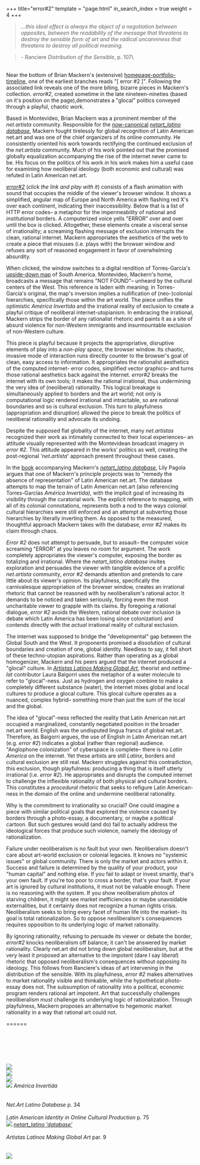 +++
title="error#2"
template = "page.html"
in_search_index = true
weight = 4
+++
> *...this ideal effect is always the object of a negotiation between opposites, between the readability of the message that threatens to destroy the sensible form of art and the radical uncanniness that threatens to destroy all political meaning.*

> *-* Ranciere *Distribution of the Sensible*, p. 107\

<br>
Near the bottom of Brian Mackern's (extensive) <a href="http://netart.org.uy">homepage-portfolio-timeline</a>, one of the earliest branches reads "[ error #2 ]". Following the associated link reveals one of the more biting, bizarre pieces in Mackern's collection. <em>error#2</em>, created sometime in the late nineteen-nineties (based on it's position on the page),demonstrates a "glocal" politics conveyed through a playful, chaotic work.

Based in Montevideo, Brian Mackern was a prominent member of the *net.artista* community. Responsible for the [now-canonical](http://nytimes.com/2019/01/23/arts/design/internet-art-new-museum-rhizome.html) [*netart_latino database*](http://netart.org.uy/latino/index.html), Mackern fought tirelessly for global recognition of Latin American net.art and was one of the chief organizers of its online community. He consistently oriented his work towards rectifying the continued exclusion of the *net.artista* community. Much of his work pointed out that the promised globally equalization accompanying the rise of the internet never came to be. His focus on the politics of his work *in* his work makes him a useful case for examining how neoliberal ideology (both economic and cultural) was refuted in Latin American net.art.

[*error#2*](http://netart.org.uy/vintage/error/403.html) (*click the link and play with it*) consists of a flash animation with sound that occupies the middle of the viewer's browser window. It shows a simplified, angular map of Europe and North America with flashing red X's over each continent, indicating their inaccessibility. Below that is a list of HTTP error codes– a metaphor for the impermeability of national and *institutional* borders. A computerized voice yells "ERROR" over and over until the box is clicked. Altogether, these elements create a visceral sense of irrationality; a screaming flashing message of exclusion interrupts the clean, rational internet. Mackern appropriates the aesthetics of the web to create a piece that misuses (i.e. plays with) the browser window and refuses any sort of reasoned engagement in favor of overwhelming absurdity.

When clicked, the window switches to a digital rendition of Torres-García's [upside-down map](https://en.wikipedia.org/wiki/Am%C3%A9rica_Invertida) of South America. Montevideo, Mackern's home, broadcasts a message that remains "NOT FOUND"– unheard by the cultural centers of the West. This reference is laden with meaning; in Torres-García's original, the map's inversion implies a nullification of (neo-)colonial hierarchies, specifically those within the art world. The piece unifies the optimistic *América Invertida* and the irrational reality of exclusion to create a playful critique of neoliberal internet-utopianism. In embracing the irrational, Mackern strips the border of any rationalist rhetoric and paints it as a site of absurd violence for non-Western immigrants and insurmountable exclusion of non-Western culture.

This piece is playful because it projects the appropriative, disruptive elements of play into a *non-play space*, the browser window. Its chaotic, invasive mode of interaction runs directly counter to the browser's goal of clean, easy access to information. It appropriates the rationalist aesthetics of the computed internet- error codes, simplified vector graphics– and turns those rational aesthetics back against the internet. *error#2* breaks the internet with its own tools; it makes the rational irrational, thus undermining the very idea of (neoliberal) rationality. This logical breakage is simultaneously applied to borders and the art world; not only is computational logic rendered irrational and intractable, so are national boundaries and so is cultural exclusion. This turn to playfulness (appropriation and disruption) allowed the piece to break the politics of neoliberal rationality and advocate its undoing.

Despite the supposed flat globality of the internet, many *net.artistas* recognized their work as intimately connected to their local experiences– an attitude visually represented with the Montevidean broadcast imagery in *error #2*. This attitude appeared in the works' politics as well, creating the post-regional '*net.artista*' approach present throughout these cases.

In the [book](https://www.digitalartarchive.at/fileadmin/user_upload/Virtualart/PDF/301_netart_latino_database.pdf) accompanying Mackern's [*netart_latino database*](http://netart.org.uy/latino/index.html), Lily Pagola argues that one of Mackern's principle projects was to "remedy the absence of representation" of Latin American net.art. The database attempts to map the terrain of Latin American net.art (also referencing Torres-Garcías *América Invertida)*, with the implicit goal of increasing its visibility through the curatorial work. The explicit reference to mapping, with all of its colonial connotations, represents both a nod to the ways colonial cultural hierarchies were still enforced and an attempt at subverting those hierarchies by literally inverting them. As opposed to the measured, thoughtful approach Mackern takes with the database, *error #2* makes its claim through chaos.

*Error #2* does not attempt to persuade, but to assault– the computer voice screaming "ERROR" at you leaves no room for argument. The work completely appropriates the viewer's computer, exposing the border as totalizing and irrational. Where the *netart_latino database* invites exploration and persuades the viewer with tangible evidence of a prolific *net.artista* community, *error #2* demands attention and pretends to care little about its viewer's opinion. Its playfulness, specifically the carnivalesque appropriation of the browser window, creates an irrational rhetoric that cannot be reasoned with by neoliberalism's rational actor. It demands to be noticed and taken seriously, forcing even the most uncharitable viewer to grapple with its claims. By foregoing a rational dialogue, *error #2* avoids the Western, rational debate over inclusion (a debate which Latin America has been losing since colonization) and contends directly with the *actual* irrational reality of cultural exclusion.

The internet was supposed to bridge the "developmental" gap between the Global South and the West. It proponents promised a dissolution of cultural boundaries and creation of one, global identity. Needless to say, it fell short of these techno-utopian aspirations. Rather than operating as a global homogenizer, Mackern and his peers argued that the internet produced a "glocal" culture. In [*Artistas Latinos Making Global Art*](http://netart.org.uy/almga/), theorist and *nettime-lat* contributor Laura Baigorri uses the metaphor of a water molecule to refer to "glocal"-ness. Just as hydrogen and oxygen combine to make a completely different substance (water), the internet mixes global and local cultures to produce a glocal culture. This glocal culture operates as a nuanced, complex hybrid– something more than just the sum of the local and the global.

The idea of "glocal"-ness reflected the reality that Latin American net.art occupied a marginalized, constantly negotiated position in the broader net.art world. English was the undisputed lingua franca of global net.art. Therefore, as Baigorri argues, the use of English in Latin American net.art (e.g. *error #2*) indicates a global (rather than regional) audience. "Anglophone colonization" of cyberspace is complete– there is no *Latin America* on the internet. Yet these artists are still *Latinx*, borders and cultural exclusion are still real. Mackern struggles against this contradiction, this exclusion, though playfulness: producing a thing that is itself utterly irrational (i.e. *error #2*). He appropriates and disrupts the computed internet to challenge the inflexible rationality of both physical and cultural borders. This constitutes a *procedural* rhetoric that seeks to refigure Latin American-ness in the domain of the online and undermine neoliberal rationality.

Why is the commitment to irrationality so crucial? One could imagine a piece with similar political goals that explored the violence caused by borders through a photo-essay, a documentary, or maybe a political cartoon. But such gestures would (and do) fail to actually address the ideological forces that produce such violence, namely the ideology of rationalization.

Failure under neoliberalism is no fault but your own. Neoliberalism doesn't care about art-world exclusion or colonial legacies. It knows no "systemic issues" or global community. There is only the market and actors within it. Success and failure is determined by the quality of your product, your "human capital" and nothing else. If you fail to adapt or invest smartly, that's your own fault. If you're too poor to cross a border, that's your fault. If your art is ignored by cultural institutions, it must not be valuable enough. There is no reasoning with the system. If you show neoliberalism photos of starving children, it might see market inefficiencies or maybe unavoidable externalities, but it certainly does not recognize a human rights crisis. Neoliberalism seeks to bring every facet of human life into the market– its goal is total rationalization. So to oppose neoliberalism's consequences requires opposition to its underlying logic of market rationality.

By ignoring rationality, refusing to persuade its viewer or debate the border, *error#2* knocks neoliberalism off balance; it can't be answered by market rationality. Clearly net.art did not bring down global neoliberalism, but at the very least it proposed an alternative to the impotent (dare I say *liberal*) rhetoric that opposed neoliberalism's consequences without opposing its ideology. This follows from Ranciere's ideas of art intervening in the distribution of the sensible. With its playfulness, *error #2* makes alternatives to market rationality visible and thinkable, while the hypothetical photo-essay does not. The subsumption of rationality into a political, economic program renders rational art impotent. Art that successfully challenges neoliberalism *must* challenge its underlying logic of rationalization. Through playfulness, Mackern proposes an alternative to hegemonic market rationality in a way that rational art could not.

======

\
\
\
\
\
![](error1.png)\
![](error2.png)\
![](error3.png)\
![](error4.png)
*América Invertida*\
\
\
*Net.Art Latino Database* p. 34\
\
*Latin American Identity in Online Cultural Production* p. 75\
![](error5.png)
[*netart_latino 'database'*](http://netart.org.uy/latino/index.html)\
\
*Artistas Latinos Making Global Art* par. 9\
\
\
![](error6.png)